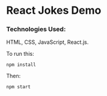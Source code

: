 # React Jokes Demo


### Technologies Used:

HTML, CSS, JavaScript, React.js.

To run this:

    npm install
    
Then:

    npm start
